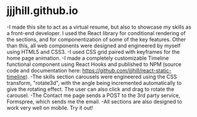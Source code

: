 # jjjhill.github.io
-I made this site to act as a virtual resume, but also to showcase my skills as a front-end developer. I used the React library for conditional rendering of the sections, and for componentization of some of the key features. Other than this, all web components were designed and engineered by myself using HTML5 and CSS3.
-I used CSS grid paired with keyframes for the home page animation.
-I made a completely customizable Timeline functional component using React Hooks and published to NPM (source code and documentation here: https://github.com/jjjhill/react-static-timeline).
-The skills section carousels were engineered using the CSS transform, "rotate3d", with the angle being incremented automatically to give the rotating effect. The user can also click and drag to rotate the carousel.
-The Contact me page sends a POST to the 3rd party service, Formspree, which sends me the email.
-All sections are also designed to work very well on mobile. Try it out!
